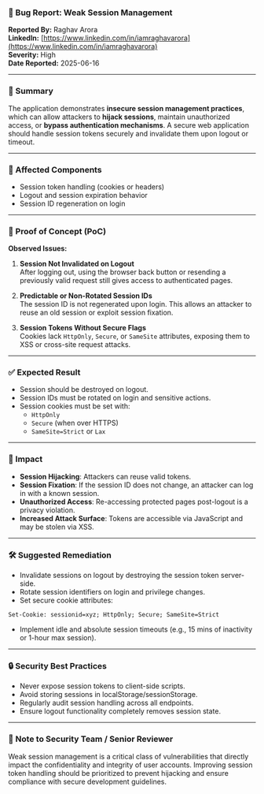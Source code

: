 ### 🐞 Bug Report: Weak Session Management

**Reported By:** Raghav Arora  
**LinkedIn:** [https://www.linkedin.com/in/iamraghavarora](https://www.linkedin.com/in/iamraghavarora)  
**Severity:** High  
**Date Reported:** 2025-06-16

---

### 📄 Summary

The application demonstrates **insecure session management practices**, which can allow attackers to **hijack sessions**, maintain unauthorized access, or **bypass authentication mechanisms**. A secure web application should handle session tokens securely and invalidate them upon logout or timeout.

---

### 📌 Affected Components

- Session token handling (cookies or headers)
- Logout and session expiration behavior
- Session ID regeneration on login

---

### 🚨 Proof of Concept (PoC)

**Observed Issues:**

1. **Session Not Invalidated on Logout**  
   After logging out, using the browser back button or resending a previously valid request still gives access to authenticated pages.

2. **Predictable or Non-Rotated Session IDs**  
   The session ID is not regenerated upon login. This allows an attacker to reuse an old session or exploit session fixation.

3. **Session Tokens Without Secure Flags**  
   Cookies lack `HttpOnly`, `Secure`, or `SameSite` attributes, exposing them to XSS or cross-site request attacks.

---

### ✅ Expected Result

- Session should be destroyed on logout.
- Session IDs must be rotated on login and sensitive actions.
- Session cookies must be set with:
  - `HttpOnly`
  - `Secure` (when over HTTPS)
  - `SameSite=Strict` or `Lax`

---

### 🎯 Impact

- **Session Hijacking**: Attackers can reuse valid tokens.
- **Session Fixation**: If the session ID does not change, an attacker can log in with a known session.
- **Unauthorized Access**: Re-accessing protected pages post-logout is a privacy violation.
- **Increased Attack Surface**: Tokens are accessible via JavaScript and may be stolen via XSS.

---

### 🛠️ Suggested Remediation

- Invalidate sessions on logout by destroying the session token server-side.
- Rotate session identifiers on login and privilege changes.
- Set secure cookie attributes:

```http
Set-Cookie: sessionid=xyz; HttpOnly; Secure; SameSite=Strict
```

- Implement idle and absolute session timeouts (e.g., 15 mins of inactivity or 1-hour max session).

---

### 🔒 Security Best Practices

- Never expose session tokens to client-side scripts.
- Avoid storing sessions in localStorage/sessionStorage.
- Regularly audit session handling across all endpoints.
- Ensure logout functionality completely removes session state.

---

### 🙏 Note to Security Team / Senior Reviewer

Weak session management is a critical class of vulnerabilities that directly impact the confidentiality and integrity of user accounts. Improving session token handling should be prioritized to prevent hijacking and ensure compliance with secure development guidelines.
